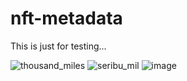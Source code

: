 # nft-metadata
This is just for testing...

![thousand_miles](https://user-images.githubusercontent.com/6095539/139381221-f4e73167-e12b-4def-aae2-5c120aa7d4cb.png)
![seribu_mil](https://user-images.githubusercontent.com/6095539/139422650-2ae94f59-3fc2-4919-a120-21e5d2db63d5.png)
![image](https://user-images.githubusercontent.com/6095539/139429845-1c64bfad-d18a-4f07-a4ce-30da2ebbfab9.png)

